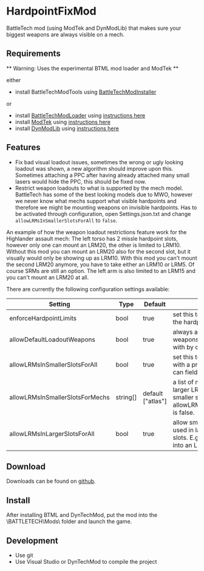 # HardpointFixMod
BattleTech mod (using ModTek and DynModLib) that makes sure your biggest weapons are always visible on a mech.

## Requirements
** Warning: Uses the experimental BTML mod loader and ModTek **

either
* install BattleTechModTools using [BattleTechModInstaller](https://github.com/CptMoore/BattleTechModTools/releases)

or
* install [BattleTechModLoader](https://github.com/Mpstark/BattleTechModLoader/releases) using [instructions here](https://github.com/Mpstark/BattleTechModLoader)
* install [ModTek](https://github.com/Mpstark/ModTek/releases) using [instructions here](https://github.com/Mpstark/ModTek)
* install [DynModLib](https://github.com/CptMoore/DynModLib/releases) using [instructions here](https://github.com/CptMoore/DynModLib)

## Features

- Fix bad visual loadout issues, sometimes the wrong or ugly looking loadout was shown, a new algorithm should improve upon this.
  Sometimes attaching a PPC after having already attached many small lasers would hide the PPC, this should be fixed now.
- Restrict weapon loadouts to what is supported by the mech model.
  BattleTech has some of the best looking models due to MWO, however we never know what mechs support what visible hardpoints and therefore we might be mounting weapons on invisible hardpoints.
  Has to be activated through configuration, open Settings.json.txt and change `allowLRMsInSmallerSlotsForAll` to `false`.


An example of how the weapon loadout restrictions feature work for the Highlander assault mech:
The left torso has 2 missle hardpoint slots, however only one can mount an LRM20, the other is limited to LRM10. Without this mod you can mount an LRM20 also for the second slot, but it visually would only be showing up as LRM10. With this mod you can't mount the second LRM20 anymore, you have to take either an LRM10 or LRM5. Of course SRMs are still an option.
The left arm is also limited to an LRM15 and you can't mount an LRM20 at all.

There are currently the following configuration settings available:

Setting | Type | Default | Description
--- | --- | --- | ---
enforceHardpointLimits | bool | true | set this to false to deactivate the hardpoint limits in mechlab
allowDefaultLoadoutWeapons | bool | true | always allow to reattach weapons the mech comes with by default
allowLRMsInSmallerSlotsForAll | bool | true | set this to false so only mechs with a proper sized hardpoint can field an LRM20.
allowLRMsInSmallerSlotsForMechs | string[] | default ["atlas"] | a list of mechs that can field larger LRM sizes even in smaller slots, even if allowLRMsInSmallerSlotsForAll is false.
allowLRMsInLargerSlotsForAll | bool | true | allow smaller sized LRMs to be used in larger sized hardpoint slots. E.g. an LRM10 should fit into an LRM20 slot.

## Download

Downloads can be found on [github](https://github.com/CptMoore/HardpointFixMod/releases).

## Install

After installing BTML and DynTechMod, put the mod into the \BATTLETECH\Mods\ folder and launch the game.

## Development

* Use git
* Use Visual Studio or DynTechMod to compile the project
